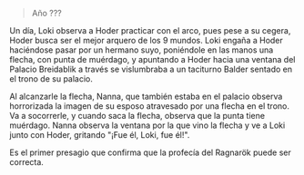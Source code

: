 > Año ???

Un día, Loki observa a Hoder practicar con el arco, pues pese a su cegera, Hoder busca ser el mejor arquero de los 9 mundos. Loki engaña a Hoder haciéndose pasar por un hermano suyo, poniéndole en las manos una flecha, con punta de muérdago, y apuntando a Hoder hacia una ventana del Palacio Breidablik a través se vislumbraba a un taciturno Balder sentado en el trono de su palacio.

Al alcanzarle la flecha, Nanna, que también estaba en el palacio observa horrorizada la imagen de su esposo atravesado por una flecha en el trono. Va a socorrerle, y cuando saca la flecha, observa que la punta tiene muérdago. Nanna observa la ventana por la que vino la flecha y ve a Loki junto con Hoder, gritando "¡Fue él, Loki, fue él!".

Es el primer presagio que confirma que la profecía del Ragnarök puede ser correcta.